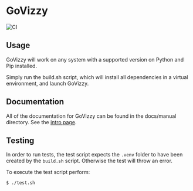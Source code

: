 # GoVizzy

![CI](https://github.com/cs481-ekh/s24-slice-n-dice/actions/workflows/ci.yml/badge.svg?branch=main)

## Usage
GoVizzy will work on any system with a supported version on Python and Pip installed.

Simply run the build.sh script, which will install all dependencies in a virtual environment, and launch GoVizzy.

## Documentation
All of the documentation for GoVizzy can be found in the docs/manual directory. See the [intro page](docs/manual/intro.md).

## Testing

In order to run tests, the test script expects the `.venv` folder to have been
created by the `build.sh` script. Otherwise the test will throw an error.

To execute the test script perform:
```bash
$ ./test.sh
```
